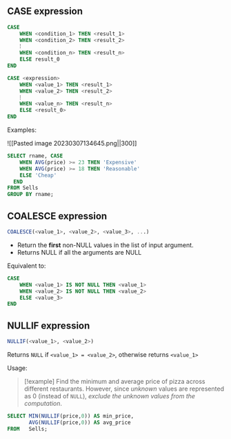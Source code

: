 ## CASE expression

```sql
CASE
	WHEN <condition_1> THEN <result_1>
	WHEN <condition_2> THEN <result_2>
	⁝
	WHEN <condition_n> THEN <result_n>
	ELSE result_0
END

CASE <expression>
	WHEN <value_1> THEN <result_1>
	WHEN <value_2> THEN <result_2>
	⁝
	WHEN <value_n> THEN <result_n>
	ELSE <result_0>
END
```

Examples:

![[Pasted image 20230307134645.png||300]]

```sql
SELECT rname, CASE
    WHEN AVG(price) >= 23 THEN 'Expensive'
    WHEN AVG(price) >= 18 THEN 'Reasonable'
    ELSE 'Cheap'
  END
FROM Sells
GROUP BY rname;
```

## COALESCE expression

```sql
COALESCE(<value_1>, <value_2>, <value_3>, ...)
```

- Return the **first** non-NULL values in the list of input argument.
- Returns NULL if all the arguments are NULL

Equivalent to:

```sql
CASE
	WHEN <value_1> IS NOT NULL THEN <value_1>
	WHEN <value_2> IS NOT NULL THEN <value_2>
	ELSE <value_3>
END
```

## NULLIF expression

```sql
NULLIF(<value_1>, <value_2>)
```

Returns `NULL` if `<value_1> = <value_2>`, otherwise returns `<value_1>`

Usage:

> [!example]
> Find the minimum and average price of pizza across different restaurants. However, since _unknown_ values are represented as 0 (instead of `NULL`), _exclude the unknown values from the computation_.

```sql
SELECT MIN(NULLIF(price,0)) AS min_price,
	   AVG(NULLIF(price,0)) AS avg_price
FROM   Sells;
```